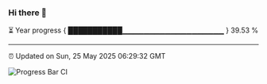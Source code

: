 ### Hi there 👋

⏳ Year progress { ███████████▁▁▁▁▁▁▁▁▁▁▁▁▁▁▁▁▁▁▁ } 39.53 %

---

⏰ Updated on Sun, 25 May 2025 06:29:32 GMT

![Progress Bar CI](https://github.com/liununu/liununu/workflows/Progress%20Bar%20CI/badge.svg)
